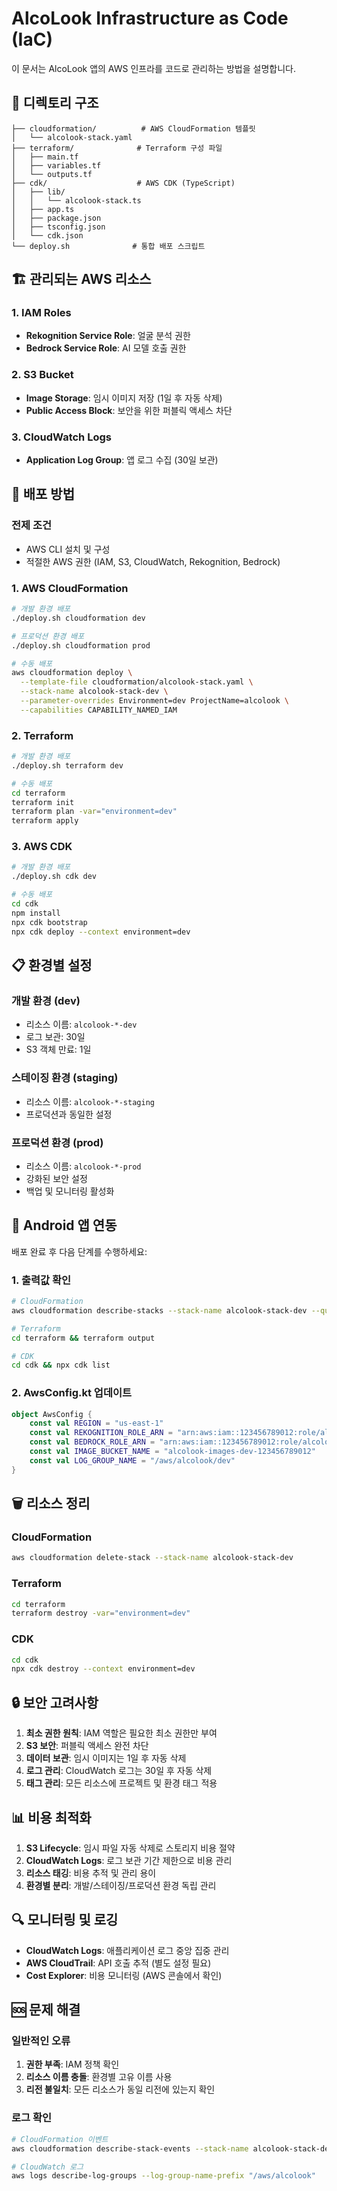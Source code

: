 # AlcoLook Infrastructure as Code (IaC)

이 문서는 AlcoLook 앱의 AWS 인프라를 코드로 관리하는 방법을 설명합니다.

## 📁 디렉토리 구조

```
├── cloudformation/          # AWS CloudFormation 템플릿
│   └── alcolook-stack.yaml
├── terraform/              # Terraform 구성 파일
│   ├── main.tf
│   ├── variables.tf
│   └── outputs.tf
├── cdk/                    # AWS CDK (TypeScript)
│   ├── lib/
│   │   └── alcolook-stack.ts
│   ├── app.ts
│   ├── package.json
│   ├── tsconfig.json
│   └── cdk.json
└── deploy.sh              # 통합 배포 스크립트
```

## 🏗️ 관리되는 AWS 리소스

### 1. IAM Roles
- **Rekognition Service Role**: 얼굴 분석 권한
- **Bedrock Service Role**: AI 모델 호출 권한

### 2. S3 Bucket
- **Image Storage**: 임시 이미지 저장 (1일 후 자동 삭제)
- **Public Access Block**: 보안을 위한 퍼블릭 액세스 차단

### 3. CloudWatch Logs
- **Application Log Group**: 앱 로그 수집 (30일 보관)

## 🚀 배포 방법

### 전제 조건
- AWS CLI 설치 및 구성
- 적절한 AWS 권한 (IAM, S3, CloudWatch, Rekognition, Bedrock)

### 1. AWS CloudFormation
```bash
# 개발 환경 배포
./deploy.sh cloudformation dev

# 프로덕션 환경 배포
./deploy.sh cloudformation prod

# 수동 배포
aws cloudformation deploy \
  --template-file cloudformation/alcolook-stack.yaml \
  --stack-name alcolook-stack-dev \
  --parameter-overrides Environment=dev ProjectName=alcolook \
  --capabilities CAPABILITY_NAMED_IAM
```

### 2. Terraform
```bash
# 개발 환경 배포
./deploy.sh terraform dev

# 수동 배포
cd terraform
terraform init
terraform plan -var="environment=dev"
terraform apply
```

### 3. AWS CDK
```bash
# 개발 환경 배포
./deploy.sh cdk dev

# 수동 배포
cd cdk
npm install
npx cdk bootstrap
npx cdk deploy --context environment=dev
```

## 📋 환경별 설정

### 개발 환경 (dev)
- 리소스 이름: `alcolook-*-dev`
- 로그 보관: 30일
- S3 객체 만료: 1일

### 스테이징 환경 (staging)
- 리소스 이름: `alcolook-*-staging`
- 프로덕션과 동일한 설정

### 프로덕션 환경 (prod)
- 리소스 이름: `alcolook-*-prod`
- 강화된 보안 설정
- 백업 및 모니터링 활성화

## 🔧 Android 앱 연동

배포 완료 후 다음 단계를 수행하세요:

### 1. 출력값 확인
```bash
# CloudFormation
aws cloudformation describe-stacks --stack-name alcolook-stack-dev --query 'Stacks[0].Outputs'

# Terraform
cd terraform && terraform output

# CDK
cd cdk && npx cdk list
```

### 2. AwsConfig.kt 업데이트
```kotlin
object AwsConfig {
    const val REGION = "us-east-1"
    const val REKOGNITION_ROLE_ARN = "arn:aws:iam::123456789012:role/alcolook-rekognition-role-dev"
    const val BEDROCK_ROLE_ARN = "arn:aws:iam::123456789012:role/alcolook-bedrock-role-dev"
    const val IMAGE_BUCKET_NAME = "alcolook-images-dev-123456789012"
    const val LOG_GROUP_NAME = "/aws/alcolook/dev"
}
```

## 🗑️ 리소스 정리

### CloudFormation
```bash
aws cloudformation delete-stack --stack-name alcolook-stack-dev
```

### Terraform
```bash
cd terraform
terraform destroy -var="environment=dev"
```

### CDK
```bash
cd cdk
npx cdk destroy --context environment=dev
```

## 🔒 보안 고려사항

1. **최소 권한 원칙**: IAM 역할은 필요한 최소 권한만 부여
2. **S3 보안**: 퍼블릭 액세스 완전 차단
3. **데이터 보관**: 임시 이미지는 1일 후 자동 삭제
4. **로그 관리**: CloudWatch 로그는 30일 후 자동 삭제
5. **태그 관리**: 모든 리소스에 프로젝트 및 환경 태그 적용

## 📊 비용 최적화

1. **S3 Lifecycle**: 임시 파일 자동 삭제로 스토리지 비용 절약
2. **CloudWatch Logs**: 로그 보관 기간 제한으로 비용 관리
3. **리소스 태깅**: 비용 추적 및 관리 용이
4. **환경별 분리**: 개발/스테이징/프로덕션 환경 독립 관리

## 🔍 모니터링 및 로깅

- **CloudWatch Logs**: 애플리케이션 로그 중앙 집중 관리
- **AWS CloudTrail**: API 호출 추적 (별도 설정 필요)
- **Cost Explorer**: 비용 모니터링 (AWS 콘솔에서 확인)

## 🆘 문제 해결

### 일반적인 오류
1. **권한 부족**: IAM 정책 확인
2. **리소스 이름 충돌**: 환경별 고유 이름 사용
3. **리전 불일치**: 모든 리소스가 동일 리전에 있는지 확인

### 로그 확인
```bash
# CloudFormation 이벤트
aws cloudformation describe-stack-events --stack-name alcolook-stack-dev

# CloudWatch 로그
aws logs describe-log-groups --log-group-name-prefix "/aws/alcolook"
```
